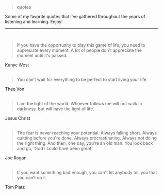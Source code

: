 > quotes

Some of my favorite quotes that I've gathered throughout the years of listening and learning. Enjoy!

---
<br>

> If you have the opportunity to play this game of life, you need to appreciate every moment. A lot of people don't appreciate the moment until it's passed.

Kanye West<br><br>

> You can't wait for everything to be perfect to start living your life.

Theo Von<br><br>

> I am the light of the world. Whoever follows me will not walk in darkness, but will have the light of life.

Jesus Christ<br><br>

> The fear is never reaching your potential. Always falling short. Always quitting before you're done. Always procrastinating. Always not doing the right thing. And then, one day, you're an old man. You look back and go, 'God I could have been great.'

Joe Rogan<br><br>

> If you want something bad enough, you can't let anybody tell you that you can't do it.

Tom Platz<br><br>
